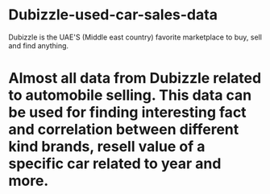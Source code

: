 # Dubizzle-used-car-sales-data
Dubizzle is the UAE'S (Middle east country) favorite marketplace to buy, sell and find anything.
# Almost all data from Dubizzle related to automobile selling. This data can be used for finding interesting fact and correlation between different kind brands, resell value of a specific car related to year and more.
